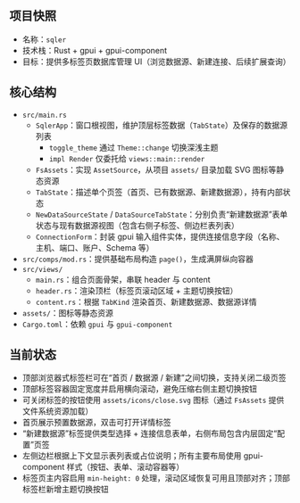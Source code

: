 ## 项目快照
- 名称：`sqler`
- 技术栈：Rust + gpui + gpui-component
- 目标：提供多标签页数据库管理 UI（浏览数据源、新建连接、后续扩展查询）

## 核心结构
- `src/main.rs`
    - `SqlerApp`：窗口根视图，维护顶层标签数据（`TabState`）及保存的数据源列表
        - `toggle_theme` 通过 `Theme::change` 切换深浅主题
        - `impl Render` 仅委托给 `views::main::render`
    - `FsAssets`：实现 `AssetSource`，从项目 `assets/` 目录加载 SVG 图标等静态资源
    - `TabState`：描述单个页签（首页、已有数据源、新建数据源），持有内部状态
    - `NewDataSourceState` / `DataSourceTabState`：分别负责“新建数据源”表单状态与现有数据源视图（包含右侧子标签、侧边栏表列表）
    - `ConnectionForm`：封装 gpui 输入组件实体，提供连接信息字段（名称、主机、端口、账户、Schema 等）
- `src/comps/mod.rs`：提供基础布局构造 `page()`，生成满屏纵向容器
- `src/views/`
    - `main.rs`：组合页面骨架，串联 header 与 content
    - `header.rs`：渲染顶栏（标签页滚动区域 + 主题切换按钮）
    - `content.rs`：根据 `TabKind` 渲染首页、新建数据源、数据源详情
- `assets/`：图标等静态资源
- `Cargo.toml`：依赖 `gpui` 与 `gpui-component`

## 当前状态
- 顶部浏览器式标签栏可在“首页 / 数据源 / 新建”之间切换，支持关闭二级页签
- 顶部标签容器固定宽度并启用横向滚动，避免压缩右侧主题切换按钮
- 可关闭标签的按钮使用 `assets/icons/close.svg` 图标（通过 `FsAssets` 提供文件系统资源加载）
- 首页展示预置数据源，双击可打开详情标签
- “新建数据源”标签提供类型选择 + 连接信息表单，右侧布局包含内层固定“配置”页签
- 左侧边栏根据上下文显示表列表或占位说明；所有主要布局使用 gpui-component 样式（按钮、表单、滚动容器等）
- 标签页主内容启用 `min-height: 0` 处理，滚动区域恢复可用且顶部对齐；顶部标签栏新增主题切换按钮
